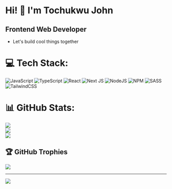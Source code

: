 # Hi! 👋 I'm Tochukwu John

## Frontend Web Developer

- Let's build cool things together

# 💻 Tech Stack:
![JavaScript](https://img.shields.io/badge/javascript-%23323330.svg?style=for-the-badge&logo=javascript&logoColor=%23F7DF1E)  ![TypeScript](https://img.shields.io/badge/typescript-%23007ACC.svg?style=for-the-badge&logo=typescript&logoColor=white)  ![React](https://img.shields.io/badge/react-%2320232a.svg?style=for-the-badge&logo=react&logoColor=%2361DAFB) ![Next JS](https://img.shields.io/badge/Next-black?style=for-the-badge&logo=next.js&logoColor=white) ![NodeJS](https://img.shields.io/badge/node.js-6DA55F?style=for-the-badge&logo=node.js&logoColor=white) ![NPM](https://img.shields.io/badge/NPM-%23000000.svg?style=for-the-badge&logo=npm&logoColor=white)  ![SASS](https://img.shields.io/badge/SASS-hotpink.svg?style=for-the-badge&logo=SASS&logoColor=white) ![TailwindCSS](https://img.shields.io/badge/tailwindcss-%2338B2AC.svg?style=for-the-badge&logo=tailwind-css&logoColor=white) 


# 📊 GitHub Stats:
![](https://github-readme-stats.vercel.app/api?username=Headbwoi&theme=dark&hide_border=false&include_all_commits=false&count_private=false)<br/>
![](https://github-readme-streak-stats.herokuapp.com/?user=Headbwoi&theme=dark&hide_border=false)<br/>
![](https://github-readme-stats.vercel.app/api/top-langs/?username=Headbwoi&theme=dark&hide_border=false&include_all_commits=false&count_private=false&layout=compact)

## 🏆 GitHub Trophies
![](https://github-profile-trophy.vercel.app/?username=Headbwoi&theme=radical&no-frame=false&no-bg=true&margin-w=4)

---
[![](https://visitcount.itsvg.in/api?id=Headbwoi&icon=0&color=1)](https://visitcount.itsvg.in)

